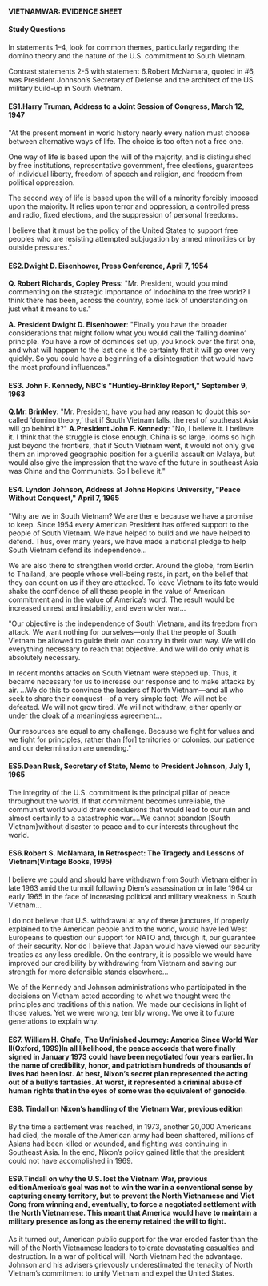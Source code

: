 #### VIETNAMWAR: EVIDENCE SHEET

#### Study Questions
In statements 1–4, look for common themes, particularly regarding the domino theory and the nature of the U.S. commitment to South Vietnam.

Contrast statements 2-5 with statement 6.Robert McNamara, quoted in #6, was President Johnson’s Secretary of Defense and the architect of the US military build-up in South Vietnam.

#### ES1.Harry Truman, Address to a Joint Session of Congress, March 12, 1947
"At the present moment in world history nearly every nation must choose between alternative ways of life. The choice is too often not a free one.

One way of life is based upon the will of the majority, and is distinguished by free institutions, representative government, free elections, guarantees of individual liberty, freedom of speech and religion, and freedom from political oppression.

The second way of life is based upon the will of a minority forcibly imposed upon the majority. It relies upon terror and oppression, a controlled press and radio, fixed elections, and the suppression of personal freedoms.

I believe that it must be the policy of the United States to support free peoples who are resisting attempted subjugation by armed minorities or by outside pressures."

#### ES2.Dwight D. Eisenhower, Press Conference, April 7, 1954
**Q. Robert Richards, Copley Press**:
"Mr. President, would you mind commenting on the strategic importance of Indochina to the free world? I think there has been, across the country, some lack of understanding on just what it means to us."

**A. President Dwight D. Eisenhower**:
"Finally you have the broader considerations that might follow what you would call the ‘falling domino’ principle. You have a row of dominoes set up, you knock over the first one, and what will happen to the last one is the certainty that it will go over very quickly. So you could have a beginning of a disintegration that would have the most profound influences."

#### ES3. John F. Kennedy, NBC’s "Huntley-Brinkley Report," September 9, 1963
**Q.Mr. Brinkley**:
"Mr. President, have you had any reason to doubt this so-called ‘domino theory,’ that if South Vietnam falls, the rest of southeast Asia will go behind it?"
**A.President John F. Kennedy**:
"No, I believe it. I believe it. I think that the struggle is close enough. China is so large, looms so high just beyond the frontiers, that if South Vietnam went, it would not only give them an improved geographic position for a guerilla assault on Malaya, but would also give the impression that the wave of the future in southeast Asia was China and the Communists. So I believe it."

#### ES4. Lyndon Johnson, Address at Johns Hopkins University, "Peace Without Conquest," April 7, 1965

"Why are we in South Vietnam? We are ther e because we have a promise to keep. Since 1954 every American President has offered support to the people of South Vietnam. We have helped to build and we have helped to defend. Thus, over many years, we have made a national pledge to help South Vietnam defend its independence...

We are also there to strengthen world order. Around the globe, from Berlin to Thailand, are people whose well-being rests, in part, on the belief that they can count on us if they are attacked. To leave Vietnam to its fate would shake the confidence of all these people in the value of American commitment and in the value of America’s word. The result would be increased unrest and instability, and even wider war...

"Our objective is the independence of South Vietnam, and its freedom from attack. We want nothing for ourselves—only that the people of South Vietnam be allowed to guide their own country in their own way. We will do everything necessary to reach that objective. And we will do only what is absolutely necessary.

In recent months attacks on South Vietnam were stepped up. Thus, it became necessary for us to increase our response and to make attacks by air. ...We do this to convince the leaders of North Vietnam—and all who seek to share their conquest—of a very simple fact: We will not be defeated. We will not grow tired. We will not withdraw, either openly or under the cloak of a meaningless agreement...

Our resources are equal to any challenge. Because we fight for values and we fight for principles, rather than [for] territories or colonies, our patience and our determination are unending."

#### ES5.Dean Rusk, Secretary of State, Memo to President Johnson, July 1, 1965
The integrity of the U.S. commitment is the principal pillar of peace throughout the world. If that commitment becomes unreliable, the communist world would draw conclusions that would lead to our ruin and almost certainly to a catastrophic war....We cannot abandon [South Vietnam}without disaster to peace and to our interests throughout the world.

#### ES6.Robert S. McNamara, In Retrospect: The Tragedy and Lessons of Vietnam(Vintage Books, 1995)
I believe we could and should have withdrawn from South Vietnam either in late 1963 amid the turmoil following Diem’s assassination or in late 1964 or early 1965 in the face of increasing political and military weakness in South Vietnam...

I do not believe that U.S. withdrawal at any of these junctures, if properly explained to the American people and to the world, would have led West Europeans to question our support for NATO and, through it, our guarantee of their security. Nor do I believe that Japan would have viewed our security treaties as any less credible. On the contrary, it is possible we would have improved our credibility by withdrawing from Vietnam and saving our strength for more defensible stands elsewhere...

We of the Kennedy and Johnson administrations who participated in the decisions on Vietnam acted according to what we thought were the principles and traditions of this nation. We made our decisions in light of those values. Yet we were wrong, terribly wrong. We owe it to future generations to explain why.

#### ES7. William H. Chafe, The Unfinished Journey: America Since World War II(Oxford, 1999)In all likelihood, the peace accords that were finally signed in January 1973 could have been negotiated four years earlier. In the name of credibility, honor, and patriotism hundreds of thousands of lives had been lost. At best, Nixon’s secret plan represented the acting out of a bully’s fantasies. At worst, it represented a criminal abuse of human rights that in the eyes of some was the equivalent of genocide.

#### ES8. Tindall on Nixon’s handling of the Vietnam War, previous edition
By the time a settlement was reached, in 1973, another 20,000 Americans had died, the morale of the American army had been shattered, millions of Asians had been killed or wounded, and fighting was continuing in Southeast Asia. In the end, Nixon’s policy gained little that the president could not have accomplished in 1969.

#### ES9.Tindall on why the U.S. lost the Vietnam War, previous editionAmerica’s goal was not to win the war in a conventional sense by capturing enemy territory, but to prevent the North Vietnamese and Viet Cong from winning and, eventually, to force a negotiated settlement with the North Vietnamese. This meant that America would have to maintain a military presence as long as the enemy retained the will to fight.

As it turned out, American public support for the war eroded faster than the will of the North Vietnamese leaders to tolerate devastating casualties and destruction.
In a war of political will, North Vietnam had the advantage. Johnson and his advisers grievously underestimated the tenacity of North Vietnam’s commitment to unify Vietnam and expel the United States.
